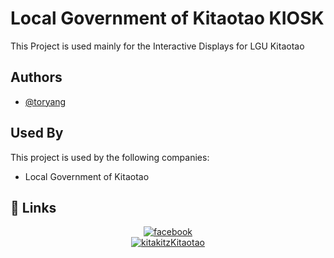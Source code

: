 
# Local Government of Kitaotao KIOSK

This Project is used mainly for the Interactive Displays for LGU Kitaotao

## Authors

- [@toryang](https://www.github.com/toryang2) 


## Used By

This project is used by the following companies:

- Local Government of Kitaotao
## 🔗 Links
<!--
[![facebook](https://img.shields.io/badge/FACEBOOK-0A66C2?style=for-the-badge&logo=facebook&logoColor=white)](https://www.facebook.com/wowkitaotao/)

[![kitakitzKitaotao](https://massokitaotao.net/wp-content/uploads/2025/01/mergeLogo128.png)](https://lgukitaotao.com/) -->

<div align="center">
  <a href="https://www.facebook.com/wowkitaotao/">
    <img src="https://img.shields.io/badge/FACEBOOK-0A66C2?style=for-the-badge&logo=facebook&logoColor=white" alt="facebook">
  </a>
  <br>
  <a href="https://lgukitaotao.com/">
    <img src="https://massokitaotao.net/wp-content/uploads/2025/01/mergeLogo128.png" alt="kitakitzKitaotao">
  </a>
</div>
